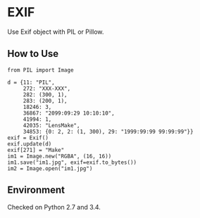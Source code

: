 EXIF
=====================

Use Exif object with PIL or Pillow.


How to Use
--------
    from PIL import Image

    d = {11: "PIL",
         272: "XXX-XXX",
         282: (300, 1),
         283: (200, 1),
         18246: 3,
         36867: "2099:09:29 10:10:10",
         41994: 1,
         42035: "LensMake",
         34853: {0: 2, 2: (1, 300), 29: "1999:99:99 99:99:99"}}
    exif = Exif()
    exif.update(d)
    exif[271] = "Make"
    im1 = Image.new("RGBA", (16, 16))
    im1.save("im1.jpg", exif=exif.to_bytes())
    im2 = Image.open("im1.jpg")


Environment
--------
  Checked on Python 2.7 and 3.4.
